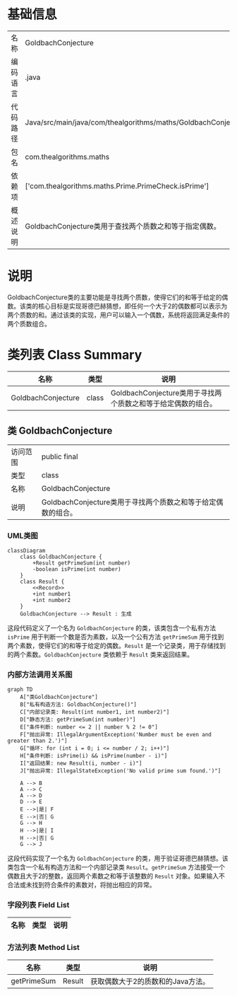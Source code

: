 # 基础信息

|      |      |
|------|------|
| 名称 | GoldbachConjecture |
| 编码语言 | .java |
| 代码路径 | Java/src/main/java/com/thealgorithms/maths/GoldbachConjecture.java |
| 包名 | com.thealgorithms.maths |
| 依赖项 | ['com.thealgorithms.maths.Prime.PrimeCheck.isPrime'] |
| 概述说明 | GoldbachConjecture类用于查找两个质数之和等于指定偶数。 |

# 说明

GoldbachConjecture类的主要功能是寻找两个质数，使得它们的和等于给定的偶数。该类的核心目标是实现哥德巴赫猜想，即任何一个大于2的偶数都可以表示为两个质数的和。通过该类的实现，用户可以输入一个偶数，系统将返回满足条件的两个质数组合。

# 类列表 Class Summary

| 名称   | 类型  | 说明 |
|-------|------|-------------|
| GoldbachConjecture | class | GoldbachConjecture类用于寻找两个质数之和等于给定偶数的组合。 |



## 类 GoldbachConjecture

|      |      |
|------|------|
| 访问范围 | public final |
| 类型 | class |
| 名称 | GoldbachConjecture |
| 说明 | GoldbachConjecture类用于寻找两个质数之和等于给定偶数的组合。 |


### UML类图

```mermaid
classDiagram
    class GoldbachConjecture {
        +Result getPrimeSum(int number)
        -boolean isPrime(int number)
    }
    class Result {
        <<Record>>
        +int number1
        +int number2
    }
    GoldbachConjecture --> Result : 生成
```

这段代码定义了一个名为 `GoldbachConjecture` 的类，该类包含一个私有方法 `isPrime` 用于判断一个数是否为素数，以及一个公有方法 `getPrimeSum` 用于找到两个素数，使得它们的和等于给定的偶数。`Result` 是一个记录类，用于存储找到的两个素数。`GoldbachConjecture` 类依赖于 `Result` 类来返回结果。


### 内部方法调用关系图

```mermaid
graph TD
    A["类GoldbachConjecture"]
    B["私有构造方法: GoldbachConjecture()"]
    C["内部记录类: Result(int number1, int number2)"]
    D["静态方法: getPrimeSum(int number)"]
    E["条件判断: number <= 2 || number % 2 != 0"]
    F["抛出异常: IllegalArgumentException('Number must be even and greater than 2.')"]
    G["循环: for (int i = 0; i <= number / 2; i++)"]
    H["条件判断: isPrime(i) && isPrime(number - i)"]
    I["返回结果: new Result(i, number - i)"]
    J["抛出异常: IllegalStateException('No valid prime sum found.')"]

    A --> B
    A --> C
    A --> D
    D --> E
    E -->|是| F
    E -->|否| G
    G --> H
    H -->|是| I
    H -->|否| G
    G --> J
```

这段代码实现了一个名为 `GoldbachConjecture` 的类，用于验证哥德巴赫猜想。该类包含一个私有构造方法和一个内部记录类 `Result`。`getPrimeSum` 方法接受一个偶数且大于2的整数，返回两个素数之和等于该整数的 `Result` 对象。如果输入不合法或未找到符合条件的素数对，将抛出相应的异常。

### 字段列表 Field List

| 名称  | 类型  | 说明 |
|-------|-------|------|

### 方法列表 Method List

| 名称  | 类型  | 说明 |
|-------|-------|------|
| getPrimeSum | Result | 获取偶数大于2的质数和的Java方法。 |




